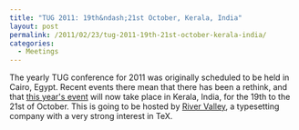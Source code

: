 ```yaml
---
title: "TUG 2011: 19th&ndash;21st October, Kerala, India"
layout: post
permalink: /2011/02/23/tug-2011-19th-21st-october-kerala-india/
categories:
  - Meetings
---
```

The yearly TUG conference for 2011 was originally scheduled to be held in Cairo, Egypt. Recent events there mean that there has been a rethink, and that [this year's event](https://tug.org/tug2011/) will now take place in Kerala, India, for the 19th to the 21st of October. This is going to be hosted by [River Valley](http://river-valley.com/), a typesetting company with a very strong interest in TeX.
